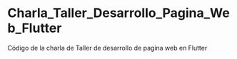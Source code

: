# Charla_Taller_Desarrollo_Pagina_Web_Flutter
Código de la charla de Taller de desarrollo de pagina web en Flutter

